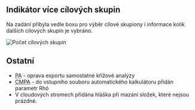 ﻿---
categories: [fenix]
layout: fenix
---
## Indikátor více cílových skupin
Na zadání přibyla vedle boxu pro výběr cílové skupiony i informace kolik dalších cílových skupin je vybráno. 

![Počet cílových skupin]({{site.url}}/data/cilovkypocettooltip.png "Počet cílových skupin")

## Ostatní
<ul>
	<li><abbr title="Postanalýza">PA</abbr> - oprava exportu samostatné křížové analýzy</li>
	<li><abbr title="Crossmediální postanalýza">CMPA</abbr> - do vstupního souboru automatického kalkulátoru přidán parametr Rhó</li>
	<li>V cloudových stromech přidána hláška při mazání složek, které nejsou prázdné.</li>
</ul>
